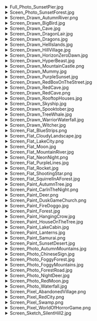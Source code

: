 <details>
   <summary>Full_Photo_SunsetPier.jpg</summary>

   ![Full_Photo_SunsetPier.jpg](img/Full_Photo_SunsetPier.jpg)
</details>


<details>
   <summary>Sceen_Photo_SunsetForest.jpg</summary>

   ![Sceen_Photo_SunsetForest.jpg](img/Sceen_Photo_SunsetForest.jpg)
</details>


<details>
   <summary>Screen_Drawn_AutumnRiver.png</summary>

   ![Screen_Drawn_AutumnRiver.png](img/Screen_Drawn_AutumnRiver.png)
</details>


<details>
   <summary>Screen_Drawn_BigBird.jpg</summary>

   ![Screen_Drawn_BigBird.jpg](img/Screen_Drawn_BigBird.jpg)
</details>


<details>
   <summary>Screen_Drawn_Cave.jpg</summary>

   ![Screen_Drawn_Cave.jpg](img/Screen_Drawn_Cave.jpg)
</details>


<details>
   <summary>Screen_Drawn_DragonLair.jpg</summary>

   ![Screen_Drawn_DragonLair.jpg](img/Screen_Drawn_DragonLair.jpg)
</details>


<details>
   <summary>Screen_Drawn_Dragons.jpg</summary>

   ![Screen_Drawn_Dragons.jpg](img/Screen_Drawn_Dragons.jpg)
</details>


<details>
   <summary>Screen_Drawn_HellIslands.jpg</summary>

   ![Screen_Drawn_HellIslands.jpg](img/Screen_Drawn_HellIslands.jpg)
</details>


<details>
   <summary>Screen_Drawn_HillVillage.jpg</summary>

   ![Screen_Drawn_HillVillage.jpg](img/Screen_Drawn_HillVillage.jpg)
</details>


<details>
   <summary>Screen_Drawn_HorizonZeroDawn.jpg</summary>

   ![Screen_Drawn_HorizonZeroDawn.jpg](img/Screen_Drawn_HorizonZeroDawn.jpg)
</details>


<details>
   <summary>Screen_Drawn_HyperBeast.jpg</summary>

   ![Screen_Drawn_HyperBeast.jpg](img/Screen_Drawn_HyperBeast.jpg)
</details>


<details>
   <summary>Screen_Drawn_MountainCastle.png</summary>

   ![Screen_Drawn_MountainCastle.png](img/Screen_Drawn_MountainCastle.png)
</details>


<details>
   <summary>Screen_Drawn_Mummy.jpg</summary>

   ![Screen_Drawn_Mummy.jpg](img/Screen_Drawn_Mummy.jpg)
</details>


<details>
   <summary>Screen_Drawn_PurpleSunset.jpg</summary>

   ![Screen_Drawn_PurpleSunset.jpg](img/Screen_Drawn_PurpleSunset.jpg)
</details>


<details>
   <summary>Screen_Drawn_RedBoxOnTheStreet.jpg</summary>

   ![Screen_Drawn_RedBoxOnTheStreet.jpg](img/Screen_Drawn_RedBoxOnTheStreet.jpg)
</details>


<details>
   <summary>Screen_Drawn_RedCave.jpg</summary>

   ![Screen_Drawn_RedCave.jpg](img/Screen_Drawn_RedCave.jpg)
</details>


<details>
   <summary>Screen_Drawn_RedCave.png</summary>

   ![Screen_Drawn_RedCave.png](img/Screen_Drawn_RedCave.png)
</details>


<details>
   <summary>Screen_Drawn_RooftopHouses.jpg</summary>

   ![Screen_Drawn_RooftopHouses.jpg](img/Screen_Drawn_RooftopHouses.jpg)
</details>


<details>
   <summary>Screen_Drawn_Skyship.jpg</summary>

   ![Screen_Drawn_Skyship.jpg](img/Screen_Drawn_Skyship.jpg)
</details>


<details>
   <summary>Screen_Drawn_Spooktober.jpg</summary>

   ![Screen_Drawn_Spooktober.jpg](img/Screen_Drawn_Spooktober.jpg)
</details>


<details>
   <summary>Screen_Drawn_TreeWhale.jpg</summary>

   ![Screen_Drawn_TreeWhale.jpg](img/Screen_Drawn_TreeWhale.jpg)
</details>


<details>
   <summary>Screen_Drawn_WarriorWaterfall.jpg</summary>

   ![Screen_Drawn_WarriorWaterfall.jpg](img/Screen_Drawn_WarriorWaterfall.jpg)
</details>


<details>
   <summary>Screen_Drawn_Witcher.jpg</summary>

   ![Screen_Drawn_Witcher.jpg](img/Screen_Drawn_Witcher.jpg)
</details>


<details>
   <summary>Screen_Flat_BlueStrips.png</summary>

   ![Screen_Flat_BlueStrips.png](img/Screen_Flat_BlueStrips.png)
</details>


<details>
   <summary>Screen_Flat_CloudyLandscape.jpg</summary>

   ![Screen_Flat_CloudyLandscape.jpg](img/Screen_Flat_CloudyLandscape.jpg)
</details>


<details>
   <summary>Screen_Flat_LakeCity.png</summary>

   ![Screen_Flat_LakeCity.png](img/Screen_Flat_LakeCity.png)
</details>


<details>
   <summary>Screen_Flat_Moon.jpg</summary>

   ![Screen_Flat_Moon.jpg](img/Screen_Flat_Moon.jpg)
</details>


<details>
   <summary>Screen_Flat_MountainRiver.jpg</summary>

   ![Screen_Flat_MountainRiver.jpg](img/Screen_Flat_MountainRiver.jpg)
</details>


<details>
   <summary>Screen_Flat_NeonNight.png</summary>

   ![Screen_Flat_NeonNight.png](img/Screen_Flat_NeonNight.png)
</details>


<details>
   <summary>Screen_Flat_PurpleLines.jpg</summary>

   ![Screen_Flat_PurpleLines.jpg](img/Screen_Flat_PurpleLines.jpg)
</details>


<details>
   <summary>Screen_Flat_Rocket.jpg</summary>

   ![Screen_Flat_Rocket.jpg](img/Screen_Flat_Rocket.jpg)
</details>


<details>
   <summary>Screen_Flat_ShootingStar.png</summary>

   ![Screen_Flat_ShootingStar.png](img/Screen_Flat_ShootingStar.png)
</details>


<details>
   <summary>Screen_Flat_SquirrelInAForest.jpg</summary>

   ![Screen_Flat_SquirrelInAForest.jpg](img/Screen_Flat_SquirrelInAForest.jpg)
</details>


<details>
   <summary>Screen_Paint_AutumnTree.jpg</summary>

   ![Screen_Paint_AutumnTree.jpg](img/Screen_Paint_AutumnTree.jpg)
</details>


<details>
   <summary>Screen_Paint_CarInTheNight.png</summary>

   ![Screen_Paint_CarInTheNight.png](img/Screen_Paint_CarInTheNight.png)
</details>


<details>
   <summary>Screen_Paint_Deer.png</summary>

   ![Screen_Paint_Deer.png](img/Screen_Paint_Deer.png)
</details>


<details>
   <summary>Screen_Paint_DuskGameChurch.png</summary>

   ![Screen_Paint_DuskGameChurch.png](img/Screen_Paint_DuskGameChurch.png)
</details>


<details>
   <summary>Screen_Paint_FireDoggo.jpg</summary>

   ![Screen_Paint_FireDoggo.jpg](img/Screen_Paint_FireDoggo.jpg)
</details>


<details>
   <summary>Screen_Paint_Forest.jpg</summary>

   ![Screen_Paint_Forest.jpg](img/Screen_Paint_Forest.jpg)
</details>


<details>
   <summary>Screen_Paint_HangingCrow.jpg</summary>

   ![Screen_Paint_HangingCrow.jpg](img/Screen_Paint_HangingCrow.jpg)
</details>


<details>
   <summary>Screen_Paint_HouseOnTheTree.jpg</summary>

   ![Screen_Paint_HouseOnTheTree.jpg](img/Screen_Paint_HouseOnTheTree.jpg)
</details>


<details>
   <summary>Screen_Paint_LakeCabin.jpg</summary>

   ![Screen_Paint_LakeCabin.jpg](img/Screen_Paint_LakeCabin.jpg)
</details>


<details>
   <summary>Screen_Paint_Lanterns.jpg</summary>

   ![Screen_Paint_Lanterns.jpg](img/Screen_Paint_Lanterns.jpg)
</details>


<details>
   <summary>Screen_Paint_Samurai.png</summary>

   ![Screen_Paint_Samurai.png](img/Screen_Paint_Samurai.png)
</details>


<details>
   <summary>Screen_Paint_SunsetDesert.jpg</summary>

   ![Screen_Paint_SunsetDesert.jpg](img/Screen_Paint_SunsetDesert.jpg)
</details>


<details>
   <summary>Screen_Photo_AutumnMountains.jpg</summary>

   ![Screen_Photo_AutumnMountains.jpg](img/Screen_Photo_AutumnMountains.jpg)
</details>


<details>
   <summary>Screen_Photo_ChineseSign.jpg</summary>

   ![Screen_Photo_ChineseSign.jpg](img/Screen_Photo_ChineseSign.jpg)
</details>


<details>
   <summary>Screen_Photo_FoggyForest.jpg</summary>

   ![Screen_Photo_FoggyForest.jpg](img/Screen_Photo_FoggyForest.jpg)
</details>


<details>
   <summary>Screen_Photo_FoggyMountains.jpg</summary>

   ![Screen_Photo_FoggyMountains.jpg](img/Screen_Photo_FoggyMountains.jpg)
</details>


<details>
   <summary>Screen_Photo_ForestRoad.jpg</summary>

   ![Screen_Photo_ForestRoad.jpg](img/Screen_Photo_ForestRoad.jpg)
</details>


<details>
   <summary>Screen_Photo_NightDeer.jpg</summary>

   ![Screen_Photo_NightDeer.jpg](img/Screen_Photo_NightDeer.jpg)
</details>


<details>
   <summary>Screen_Photo_RedMoon.jpg</summary>

   ![Screen_Photo_RedMoon.jpg](img/Screen_Photo_RedMoon.jpg)
</details>


<details>
   <summary>Screen_Photo_Waterfall.jpg</summary>

   ![Screen_Photo_Waterfall.jpg](img/Screen_Photo_Waterfall.jpg)
</details>


<details>
   <summary>Screen_Pixel_AbandonedVillage.png</summary>

   ![Screen_Pixel_AbandonedVillage.png](img/Screen_Pixel_AbandonedVillage.png)
</details>


<details>
   <summary>Screen_Pixel_RedCity.png</summary>

   ![Screen_Pixel_RedCity.png](img/Screen_Pixel_RedCity.png)
</details>


<details>
   <summary>Screen_Pixel_Swamp.png</summary>

   ![Screen_Pixel_Swamp.png](img/Screen_Pixel_Swamp.png)
</details>


<details>
   <summary>Screen_Pixel_WorldOfHorrorGame.png</summary>

   ![Screen_Pixel_WorldOfHorrorGame.png](img/Screen_Pixel_WorldOfHorrorGame.png)
</details>


<details>
   <summary>Screen_Sketch_SilentHill2.jpg</summary>

   ![Screen_Sketch_SilentHill2.jpg](img/Screen_Sketch_SilentHill2.jpg)
</details>

